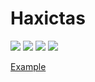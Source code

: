 # Haxictas
![](https://img.shields.io/npm/v/haxictas) ![](https://img.shields.io/github/workflow/status/wooseopkim/haxictas-scraper/CI) ![](https://img.shields.io/coveralls/github/wooseopkim/haxictas-scraper) ![](https://img.shields.io/github/license/wooseopkim/haxictas-scraper)

[Example](./example/index.ts)

